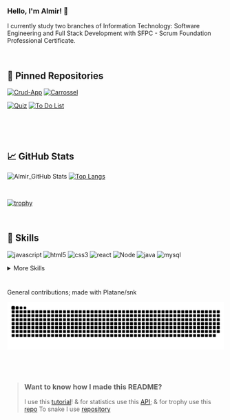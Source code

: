 ### Hello, I'm Almir! 👋
I currently study two branches of Information Technology: Software Engineering and Full Stack Development with SFPC - Scrum Foundation Professional Certificate.


<br>

## 📌 Pinned Repositories


[![Crud-App ](https://github-readme-stats.vercel.app/api/pin/?username=Almir-git-unifc&repo=full-stack_crud_mongodb&theme=cobalt&title_color=ffffff&text_color=c9cacc&icon_color=4AB197&bg_color=#4682B4)](https://github.com/Almir-git-unifc/full-stack_crud_mongodb) [![Carrossel](https://github-readme-stats.vercel.app/api/pin/?username=Almir-git-unifc&repo=Carrocel-Page_simple_react-js&theme=cobalt&title_color=ffffff&text_color=c9cacc&icon_color=4AB197&bg_color=#1A2B34)](https://github.com/Almir-git-unifc/Carrocel-Page_simple_react-js)

[![Quiz](https://github-readme-stats.vercel.app/api/pin/?username=Almir-git-unifc&repo=Quizz_simple_react-js&theme=cobalt&title_color=ffffff&text_color=c9cacc&icon_color=4AB197&bg_color=#4682B4)](https://github.com/Almir-git-unifc/Quizz_simple_react-js)
[![To Do List](https://github-readme-stats.vercel.app/api/pin/?username=Almir-git-unifc&repo=ToDo-List_react&theme=cobalt&title_color=ffffff&text_color=c9cacc&icon_color=4AB197&bg_color=#1A2B34)](https://github.com/Almir-git-unifc/ToDo-List_react)

<br>




<br>
<br>

## &#x1f4c8; GitHub Stats


![Almir_GitHub Stats](https://github-readme-stats.vercel.app/api?username=Almir-git-unifc&show_icons=true&theme=cobalt&title_color=fff&include_all_commits&line_height=27)
[![Top Langs](https://github-readme-stats.vercel.app/api/top-langs/?username=Almir-git-unifc&langs_count=3&theme=cobalt&title_color=fff)](https://github.com/Almir-git-unifc/github-readme-stats)


<br>

[![trophy](https://github-profile-trophy.vercel.app/?username=Almir-git-unifc&theme=juicyfresh&title=Repositories,Experience,Stars,Issues,Commits,Followers,PullRequest,MultipleLang&margin-w=20)](https://github.com/Almir-git-unifc/github-profile-trophy)

<br>

## 💼 Skills

![javascript](https://img.shields.io/badge/JavaScript-323330?style=for-the-badge&logo=javascript&logoColor=F7DF1E)
![html5](https://img.shields.io/badge/HTML-007ACC?style=for-the-badge&logo=html5&logoColor=white)
![css3](https://img.shields.io/badge/CSS-4b50a1?&style=for-the-badge&logo=css3&logoColor=white)
![react](https://img.shields.io/badge/React-20232A?style=for-the-badge&logo=react&logoColor=61DAFB)
![Node](https://img.shields.io/badge/Node-239120?style=for-the-badge&logo=react&logoColor=61DAFB)
![java](https://img.shields.io/badge/Java-FA7343?style=for-the-badge&logo=java&logoColor=white)
![mysql](https://img.shields.io/badge/MySQL-CC6699?style=for-the-badge&logo=mysql&logoColor=white)




<details>
<summary>More Skills</summary>
<br>

![visualStudio](https://img.shields.io/badge/Visual_Studio_Code-0078D4?style=for-the-badge&logo=visual%20studio%20code&logoColor=white)
![bootstrap](https://img.shields.io/badge/Bootstrap-563D7C?style=for-the-badge&logo=bootstrap&logoColor=white)
![netbeans](https://img.shields.io/badge/apache%20netbeans-1B6AC6?style=for-the-badge&logo=apache%20netbeans%20IDE&logoColor=white)
![eclipse](https://img.shields.io/badge/Eclipse-2C2255?style=for-the-badge&logo=eclipse&logoColor=white)
![ionic](https://img.shields.io/badge/Ionic-3880FF?style=for-the-badge&logo=ionic&logoColor=white)
![mariadb](https://img.shields.io/badge/MariaDB-003545?style=for-the-badge&logo=mariadb&logoColor=white)





<br>

![GitHub](https://img.shields.io/badge/Tools-GitHub-informational?style=flat&logo=GitHub&logoColor=white&color=4AB197)
![Trello](https://img.shields.io/badge/Tools-Trello-informational?style=flat&logo=Trello&logoColor=87CEFA&color=4AB197)
![Postman](https://img.shields.io/badge/Tools-Postman-informational?style=flat&logo=Postman&logoColor=white&color=4AB197)
![Thunder-Cli](https://img.shields.io/badge/Tools-thunder_cli-informational?style=flat&logo=chakra-ui&logoColor=white&color=4AB197)
![sublime](https://img.shields.io/badge/Tools-sublime_text-informational?style=flat&logo=sublimetext&logoColor=c0a47c&color=4AB197)
![Jenkins](https://img.shields.io/badge/Tools-Jenkins-informational?style=flat&logo=jenkins&logoColor=white&color=4AB197)
![SonarQube](https://img.shields.io/badge/Tools-SonarQube-informational?style=flat&logo=SonarQube&logoColor=white&color=4AB197)
![node-current](https://img.shields.io/badge/Node->=18.16.0-informational?style=flat&logo=nodedotjs&logoColor=white&color=4AB197)
[![CertiProf - Scrum](https://img.shields.io/static/v1?label=CertiProf&message=Scrum&color=4AB197)](https://certiprof.com/pages/scrum-foundations-professional-certificate-sfpc-ptbr)
[![CertiProf - BI](https://img.shields.io/static/v1?label=CertiProf&message=BI-Fundation&color=4AB197)](https://certiprof.com/pages/scrum-foundations-professional-certificate-sfpc-ptbr)
[![CertiProf - 27001](https://img.shields.io/static/v1?label=CertiProf&message=ISO-27001&color=4AB197)](https://certiprof.com/products/certified-iso-iec-20000-foundation-i20000f)


</details>




# 


General contributions; made with Platane/snk

<picture>
  <source
    media="(prefers-color-scheme: dark)"
    srcset="https://raw.githubusercontent.com/platane/snk/output/github-contribution-grid-snake-dark.svg"
  />
  <source
    media="(prefers-color-scheme: light)"
    srcset="https://raw.githubusercontent.com/platane/snk/output/github-contribution-grid-snake.svg"
  />
  <img
    alt="github contribution grid snake animation"
    src="https://raw.githubusercontent.com/platane/snk/output/github-contribution-grid-snake.svg"
  />
</picture>



<br>
<br>



<br>
<br>

> ### Want to know how I made this README?
>
> I use this [tutorial](https://blog.rocketseat.com.br/como-fazer-um-bom-readme/)! & for statistics use this [API](https://github.com/anuraghazra/github-readme-stats); & for trophy use this [repo](https://github.com/ryo-ma/github-profile-trophy)
> To snake I use [repository](https://github.com/Platane/Platane/blob/master/README.md)


